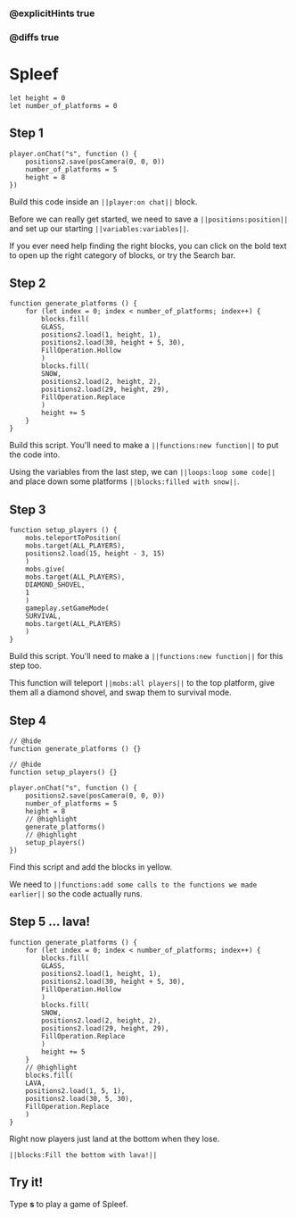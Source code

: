 ### @explicitHints true

### @diffs true

# Spleef



```template
let height = 0
let number_of_platforms = 0
```

## Step 1

```blocks
player.onChat("s", function () {
    positions2.save(posCamera(0, 0, 0))
    number_of_platforms = 5
    height = 8
})
```

Build this code inside an ``||player:on chat||`` block.

Before we can really get started, we need to save a ``||positions:position||`` and set up our starting ``||variables:variables||``.

If you ever need help finding the right blocks, you can click on the bold text to open up the right category of blocks, or try the Search bar.

## Step 2

```blocks
function generate_platforms () {
    for (let index = 0; index < number_of_platforms; index++) {
        blocks.fill(
        GLASS,
        positions2.load(1, height, 1),
        positions2.load(30, height + 5, 30),
        FillOperation.Hollow
        )
        blocks.fill(
        SNOW,
        positions2.load(2, height, 2),
        positions2.load(29, height, 29),
        FillOperation.Replace
        )
        height += 5
    }
}
```

Build this script. You'll need to make a ``||functions:new function||`` to put the code into.

Using the variables from the last step, we can ``||loops:loop some code||`` and place down some platforms ``||blocks:filled with snow||``.

## Step 3

```blocks
function setup_players () {
    mobs.teleportToPosition(
    mobs.target(ALL_PLAYERS),
    positions2.load(15, height - 3, 15)
    )
    mobs.give(
    mobs.target(ALL_PLAYERS),
    DIAMOND_SHOVEL,
    1
    )
    gameplay.setGameMode(
    SURVIVAL,
    mobs.target(ALL_PLAYERS)
    )
}
```

Build this script. You'll need to make a ``||functions:new function||`` for this step too.

This function will teleport ``||mobs:all players||`` to the top platform, give them all a diamond shovel, and swap them to survival mode.

## Step 4

```blocks
// @hide
function generate_platforms () {}

// @hide
function setup_players() {}

player.onChat("s", function () {
    positions2.save(posCamera(0, 0, 0))
    number_of_platforms = 5
    height = 8
    // @highlight
    generate_platforms()
    // @highlight
    setup_players()
})
```

Find this script and add the blocks in yellow.

We need to ``||functions:add some calls to the functions we made earlier||`` so the code actually runs.

## Step 5 ... lava!

```blocks
function generate_platforms () {
    for (let index = 0; index < number_of_platforms; index++) {
        blocks.fill(
        GLASS,
        positions2.load(1, height, 1),
        positions2.load(30, height + 5, 30),
        FillOperation.Hollow
        )
        blocks.fill(
        SNOW,
        positions2.load(2, height, 2),
        positions2.load(29, height, 29),
        FillOperation.Replace
        )
        height += 5
    }
    // @highlight
    blocks.fill(
    LAVA,
    positions2.load(1, 5, 1),
    positions2.load(30, 5, 30),
    FillOperation.Replace
    )
}
```

Right now players just land at the bottom when they lose.

``||blocks:Fill the bottom with lava!||``

## Try it!

Type **s** to play a game of Spleef.